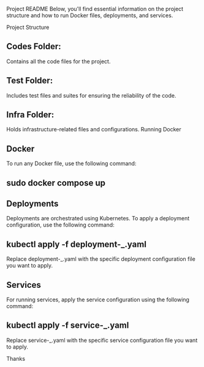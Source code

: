Project README
Below, you'll find essential information on the project structure and how to run Docker files, deployments, and services.

Project Structure

## Codes Folder: 
Contains all the code files for the project.

## Test Folder: 
Includes test files and suites for ensuring the reliability of the code.

## Infra Folder: 
Holds infrastructure-related files and configurations.
Running Docker

## Docker
To run any Docker file, use the following command:
## sudo docker compose up


## Deployments

Deployments are orchestrated using Kubernetes. To apply a deployment configuration, use the following command:
## kubectl apply -f deployment-_.yaml
Replace deployment-_.yaml with the specific deployment configuration file you want to apply. 

## Services
For running services, apply the service configuration using the following command:

## kubectl apply -f service-_.yaml
Replace service-_.yaml with the specific service configuration file you want to apply. 

Thanks
